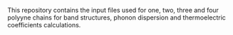 This repository contains the input files used for one, two, three and four polyyne chains for band structures, phonon dispersion and thermoelectric coefficients calculations. 
